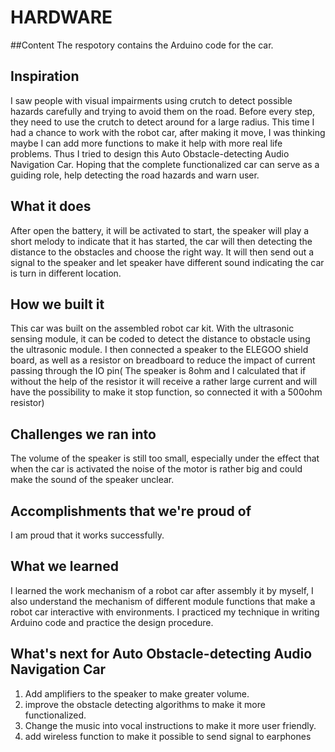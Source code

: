 # HARDWARE
##Content
The respotory contains the Arduino code for the car.
## Inspiration
I saw people with visual impairments using crutch to detect possible hazards carefully and trying to avoid them on the road. Before every step, they need to use the crutch to detect around for a large radius. This time I had a chance to work with the robot car, after making it move, I was thinking maybe I can add more functions to make it help with more real life problems. Thus I tried to design this Auto Obstacle-detecting Audio Navigation Car. Hoping that the complete functionalized car can serve as a guiding role, help detecting the road hazards and warn user. 

## What it does
After open the battery, it will be activated to start, the speaker will play a short melody to indicate that it has started, the car will then detecting the distance to the obstacles and choose the right way. It will then send out a signal to the speaker and let speaker have different sound indicating the car is turn in different location.
## How we built it
This car was built on the assembled robot car kit. With the ultrasonic sensing module, it can be coded to detect the distance to obstacle using the ultrasonic module. I then connected a speaker to the ELEGOO shield board, as well as a resistor on breadboard to reduce the impact of current passing through the IO pin( The speaker is 8ohm and I calculated that if without the help of the resistor it will receive a rather large current and will have the possibility to make it stop function, so connected it with a 500ohm resistor)
## Challenges we ran into
The volume of the speaker is still too small, especially under the effect that when the car is activated the noise of the motor is rather big and could make the sound of the speaker unclear. 
## Accomplishments that we're proud of
I am proud that it works successfully. 
## What we learned
I learned the work mechanism of a robot car after assembly it by myself, I also understand the mechanism of different module functions that make a robot car interactive with environments. I practiced my technique in writing Arduino code and practice the design procedure. 
## What's next for Auto Obstacle-detecting Audio Navigation Car
1. Add amplifiers to the speaker to make greater volume. 
2. improve the obstacle detecting algorithms to make it more functionalized.
3. Change the music into vocal instructions to make it more user friendly.
4. add wireless function to make it possible to send signal to earphones
